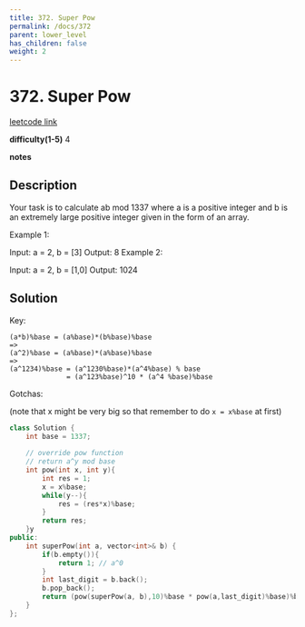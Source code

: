 ```yaml
---
title: 372. Super Pow
permalink: /docs/372
parent: lower_level
has_children: false
weight: 2
---
```

# 372. Super Pow

[leetcode link](https://leetcode.com/problems/super-pow/)

**difficulty(1-5)** 
4

**notes**   


## Description

Your task is to calculate ab mod 1337 where a is a positive integer and b is an extremely large positive integer given in the form of an array.

Example 1:

Input: a = 2, b = [3]
Output: 8
Example 2:

Input: a = 2, b = [1,0]
Output: 1024

## Solution
Key:

```
(a*b)%base = (a%base)*(b%base)%base
=>
(a^2)%base = (a%base)*(a%base)%base
=>
(a^1234)%base = (a^1230%base)*(a^4%base) % base
              = (a^123%base)^10 * (a^4 %base)%base
```

Gotchas:

(note that x might be very big so that remember to do `x = x%base` at first)

```c++
class Solution {
    int base = 1337;
    
    // override pow function 
    // return a^y mod base
    int pow(int x, int y){
        int res = 1;
        x = x%base;
        while(y--){
            res = (res*x)%base;
        }
        return res;
    }y
public:
    int superPow(int a, vector<int>& b) {
        if(b.empty()){
            return 1; // a^0
        }
        int last_digit = b.back();
        b.pop_back();
        return (pow(superPow(a, b),10)%base * pow(a,last_digit)%base)%base;
    }
};
```

<!-- 
Default label
{: .label }

Blue label
{: .label .label-blue }

Stable
{: .label .label-green }

New release
{: .label .label-purple }

Coming soon
{: .label .label-yellow }

Deprecated
{: .label .label-red } -->
